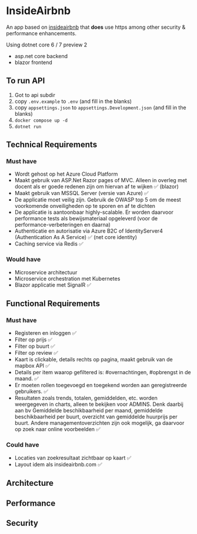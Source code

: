 # InsideAirbnb

An app based on [insideairbnb](http://insideairbnb.com) that __does__ use https among other security & performance enhancements.

Using dotnet core 6 / 7 preview 2

* asp.net core backend
* blazor frontend

## To run API

1. Got to api subdir
2. copy `.env.example` to `.env` (and fill in the blanks)
3. copy `appsettings.json` to `appsettings.Development.json` (and fill in the blanks)
4. `docker compose up -d`
5. `dotnet run`

## Technical Requirements

### Must have

* Wordt gehost op het Azure Cloud Platform
* Maakt gebruik van ASP.Net Razor pages of MVC. Alleen in overleg met docent als er goede redenen zijn om hiervan af te wijken ✅ (blazor)
* Maakt gebruik van MSSQL Server (versie van Azure) ✅
* De applicatie moet veilig zijn. Gebruik de OWASP top 5 om de meest voorkomende onveiligheden op te sporen en af te dichten
* De applicatie is aantoonbaar highly-scalable. Er worden daarvoor performance tests als bewijsmateriaal opgeleverd (voor de performance-verbeteringen en daarna)
* Authenticatie en autorisatie via Azure B2C of IdentityServer4 (Authentication As A Service) ✅ (net core identity)
* Caching service via Redis ✅

### Would have

* Microservice architectuur
* Microservice orchestration met Kubernetes
* Blazor applicatie met SignalR ✅

## Functional Requirements

### Must have

* Registeren en inloggen ✅
* Filter op prijs ✅
* Filter op buurt ✅
* Filter op review ✅
* Kaart is clickable, details rechts op pagina, maakt gebruik van de mapbox API ✅
* Details per item waarop gefiltered is: #overnachtingen, #opbrengst in de maand. ✅
* Er moeten rollen toegevoegd en toegekend worden aan geregistreerde gebruikers. ✅
* Resultaten zoals trends, totalen, gemiddelden, etc. worden weergegeven in charts, alleen te bekijken voor ADMINS. Denk daarbij aan bv Gemiddelde beschikbaarheid per maand, gemiddelde beschikbaarheid per buurt, overzicht van gemiddelde huurprijs per buurt. Andere managementoverzichten zijn ook mogelijk, ga daarvoor op zoek naar online voorbeelden ✅

### Could have

* Locaties van zoekresultaat zichtbaar op kaart ✅
* Layout idem als insideairbnb.com ✅

## Architecture

## Performance

## Security
